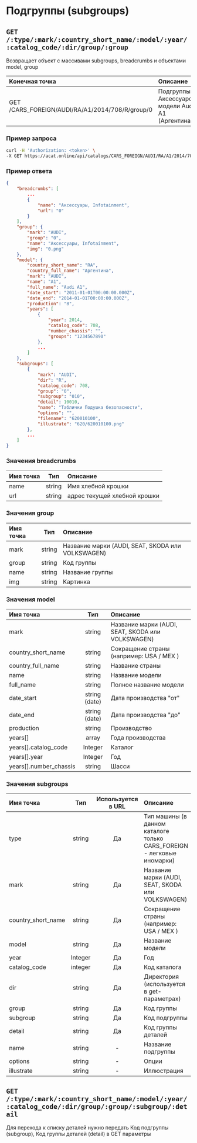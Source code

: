 # Подгруппы (subgroups)

## `GET /:type/:mark/:country_short_name/:model/:year/:catalog_code/:dir/group/:group`

Возвращает объект с массивами subgroups, breadcrumbs и объектами model, group

| Конечная точка | Описание |
| :---- | :--------------- |
| GET /CARS_FOREIGN/AUDI/RA/A1/2014/708/R/group/0 | Подгруппы Аксессуаров модели Audi A1 (Аргентина) |

### Пример запроса

```bash
curl -H 'Authorization: <token>' \
-X GET https://acat.online/api/catalogs/CARS_FOREIGN/AUDI/RA/A1/2014/708/R/group/0
```

### Пример ответа

```json
{
    "breadcrumbs": [
        ...
        {
            "name": "Аксессуары, Infotainment",
            "url": "0"
        }
    ],
    "group": {
        "mark": "AUDI",
        "group": "0",
        "name": "Аксессуары, Infotainment",
        "img": "0.png"
    },
    "model": {
        "country_short_name": "RA",
        "country_full_name": "Аргентина",
        "mark": "AUDI",
        "name": "A1",
        "full_name": "Audi A1",
        "date_start": "2011-01-01T00:00:00.000Z",
        "date_end": "2014-01-01T00:00:00.000Z",
        "production": "B",
        "years": [
            {
                "year": 2014,
                "catalog_code": 708,
                "number_chassis": "",
                "groups": "1234567890"
            },
            ...
        ]
    },
    "subgroups": [
        {
            "mark": "AUDI",
            "dir": "R",
            "catalog_code": 708,
            "group": "0",
            "subgroup": "010",
            "detail": 10010,
            "name": "Таблички Подушка безопасности",
            "options": "",
            "filename": "620010100",
            "illustrate": "620/620010100.png"
        },
        ...
    ]
}
```

### Значения breadcrumbs

| Имя точка | Тип | Описание |
| :---- | :------: | :--------------- |
| name | string | Имя хлебной крошки |
| url | string | адрес текущей хлебной крошки |

### Значения group

| Имя точка | Тип | Описание |
| :---- | :------: | :--------------- |
| mark | string  | Название марки (AUDI, SEAT, SKODA или VOLKSWAGEN) |
| group | string  | Код группы |
| name | string | Название группы |
| img | string | Картинка |

### Значения model

| Имя точка | Тип | Описание |
| :---- | :------: | :--------------- |
| mark | string | Название марки (AUDI, SEAT, SKODA или VOLKSWAGEN) |
| country_short_name | string | Сокращение страны (например: USA / MEX ) |
| country_full_name | string | Название страны |
| name | string | Название модели |
| full_name | string | Полное название модели |
| date_start | string (date) | Дата производства "от" |
| date_end | string (date) | Дата производства "до" |
| production | string | Производство |
| years[] | array | Года производства |
| years[].catalog_code | Integer | Каталог |
| years[].year | Integer | Год |
| years[].number_chassis | string | Шасси |

### Значения subgroups

| Имя точка | Тип | Используется в URL | Описание |
| :---- | :------: | :------: | :--------------- |
| type | string | Да | Тип машины (в данном каталоге только CARS_FOREIGN - легковые иномарки) |
| mark | string | Да | Название марки (AUDI, SEAT, SKODA или VOLKSWAGEN) |
| country_short_name | string | Да | Сокращение страны (например: USA / MEX ) |
| model | string | Да | Название модели |
| year | Integer | Да | Год |
| catalog_code | integer | Да | Код каталога |
| dir | string | Да | Директория (используется в get-параметрах) |
| group | string | Да | Код группы |
| subgroup | string | Да | Код подгруппы |
| detail | string | Да | Код группы деталей |
| name | string | - | Название подгруппы |
| options | string | - | Опции |
| illustrate | string | - | Иллюстрация |

## `GET /:type/:mark/:country_short_name/:model/:year/:catalog_code/:dir/group/:group/:subgroup/:detail`

Для перехода к списку деталей нужно передать Код подгруппы (subgroup), Код группы деталей (detail) в GET параметры